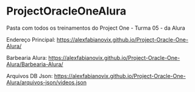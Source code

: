# ProjectOracleOneAlura
Pasta com todos os treinamentos do Project One - Turma 05 - da Alura

Endereço Principal:
https://alexfabianovix.github.io/Project-Oracle-One-Alura/

Barbearia Alura:
https://alexfabianovix.github.io/Project-Oracle-One-Alura/Barbearia-Alura/

Arquivos DB Json:
https://alexfabianovix.github.io/Project-Oracle-One-Alura/arquivos-json/videos.json

